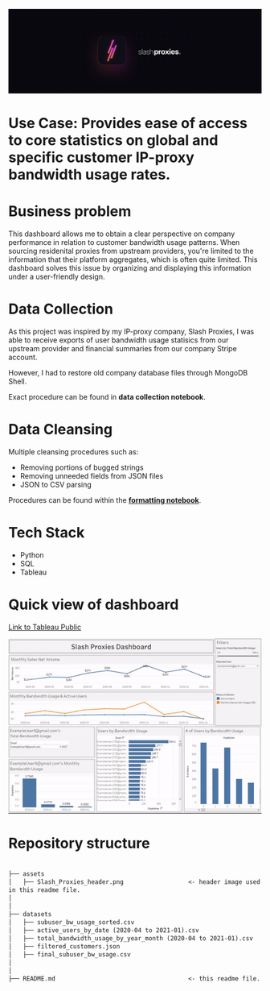 ![Header Image](assets/Slash_Proxies_header.png)

# Use Case: Provides ease of access to core statistics on global and specific customer IP-proxy bandwidth usage rates.

# Business problem
This dashboard allows me to obtain a clear perspective on company performance in relation to customer bandwidth usage patterns. When sourcing residenital proxies from upstream providers, you're limited to the information that their platform aggregates, which is often quite limited. This dashboard solves this issue by organizing and displaying this information under a user-friendly design.

# Data Collection
As this project was inspired by my IP-proxy company, Slash Proxies, I was able to receive exports of user bandwidth usage statisics from our upstream provider and financial summaries from our company Stripe account.

However, I had to restore old company database files through MongoDB Shell.

Exact procedure can be found in **data collection notebook**.

# Data Cleansing
Multiple cleansing procedures such as:
- Removing portions of bugged strings
- Removing unneeded fields from JSON files
- JSON to CSV parsing

Procedures can be found within the **[formatting notebook](https://github.com/slashdavid/slash-proxies-dashboard/blob/main/notebooks/data_formatting.ipynb)**.

# Tech Stack
- Python
- SQL
- Tableau

# Quick view of dashboard
[Link to Tableau Public](https://public.tableau.com/app/profile/david.zhang2464/viz/CustomerBandwidthUsageDashboard/Dashboard?publish=yes)

![Dashboard Gif](assets/dashboard.gif)

# Repository structure
```

├── assets
│   ├── Slash_Proxies_header.png                  <- header image used in this readme file.
│
│
├── datasets
│   ├── subuser_bw_usage_sorted.csv
│   ├── active_users_by_date (2020-04 to 2021-01).csv
│   ├── total_bandwidth_usage_by_year_month (2020-04 to 2021-01).csv
│   ├── filtered_customers.json
│   ├── final_subuser_bw_usage.csv
│
│
├── README.md                                     <- this readme file.

```
